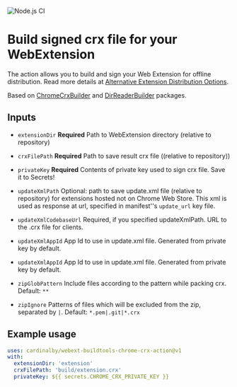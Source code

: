 ![Node.js CI](https://github.com/cardinalby/webext-buildtools-chrome-crx-action/workflows/build-test/badge.svg)

# Build signed crx file for your WebExtension

The action allows you to build and sign your Web Extension for offline distribution. 
Read more details at [Alternative Extension Distribution Options](https://developer.chrome.com/apps/external_extensions).

Based on [ChromeCrxBuilder](https://www.npmjs.com/package/webext-buildtools-chrome-crx-builder) and 
[DirReaderBuilder](https://www.npmjs.com/package/webext-buildtools-dir-reader-mw) packages.

## Inputs

* `extensionDir`
**Required** Path to WebExtension directory (relative to repository)

* `crxFilePath`
**Required** Path to save result crx file ((relative to repository))

* `privateKey`
**Required** Contents of private key used to sign crx file. Save it to Secrets!

* `updateXmlPath`
Optional: path to save update.xml file (relative to repository) for extensions hosted not on Chrome Web Store. 
This xml is used as response at url, specified in manifest''s `update_url` key file.

* `updateXmlCodebaseUrl`
Required, if you specified updateXmlPath. URL to the .crx file for clients.

* `updateXmlAppId`
App Id to use in update.xml file. Generated from private key by default.

* `updateXmlAppId`
App Id to use in update.xml file. Generated from private key by default.

* `zipGlobPattern`
Include files according to the pattern while packing crx. 
Default: `**`

* `zipIgnore`
Patterns of files which will be excluded from the zip, separated by `|`. 
Default: `*.pem|.git|*.crx`

## Example usage

```yaml
uses: cardinalby/webext-buildtools-chrome-crx-action@v1
with:
  extensionDir: 'extension'
  crxFilePath: 'build/extension.crx'
  privateKey: ${{ secrets.CHROME_CRX_PRIVATE_KEY }}
```
